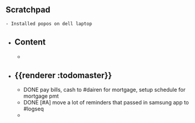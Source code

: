 ## Scratchpad
	- Installed popos on dell laptop
- ## Content
	-
- ## {{renderer :todomaster}}
	- DONE pay bills, cash to #dairen for mortgage, setup schedule for mortgage pmt
	- DONE [#A] move a lot of reminders that passed in samsung app to #logseq
	-